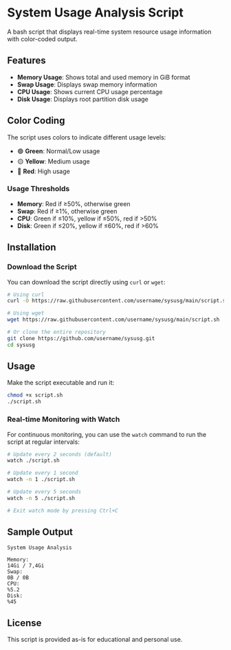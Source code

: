 # System Usage Analysis Script

A bash script that displays real-time system resource usage information with color-coded output.

## Features

- **Memory Usage**: Shows total and used memory in GiB format
- **Swap Usage**: Displays swap memory information
- **CPU Usage**: Shows current CPU usage percentage
- **Disk Usage**: Displays root partition disk usage

## Color Coding

The script uses colors to indicate different usage levels:

- 🟢 **Green**: Normal/Low usage
- 🟡 **Yellow**: Medium usage  
- 🔴 **Red**: High usage

### Usage Thresholds

- **Memory**: Red if ≥50%, otherwise green
- **Swap**: Red if ≥1%, otherwise green
- **CPU**: Green if ≤10%, yellow if ≤50%, red if >50%
- **Disk**: Green if ≤20%, yellow if ≤60%, red if >60%

## Installation

### Download the Script

You can download the script directly using `curl` or `wget`:

```bash
# Using curl
curl -O https://raw.githubusercontent.com/username/sysusg/main/script.sh

# Using wget
wget https://raw.githubusercontent.com/username/sysusg/main/script.sh

# Or clone the entire repository
git clone https://github.com/username/sysusg.git
cd sysusg
```

## Usage

Make the script executable and run it:

```bash
chmod +x script.sh
./script.sh
```

### Real-time Monitoring with Watch

For continuous monitoring, you can use the `watch` command to run the script at regular intervals:

```bash
# Update every 2 seconds (default)
watch ./script.sh

# Update every 1 second
watch -n 1 ./script.sh

# Update every 5 seconds
watch -n 5 ./script.sh

# Exit watch mode by pressing Ctrl+C
```

## Sample Output

```text
System Usage Analysis 

Memory: 
14Gi / 7,4Gi 
Swap: 
0B / 0B 
CPU: 
%5.2
Disk: 
%45
```
## License

This script is provided as-is for educational and personal use.
